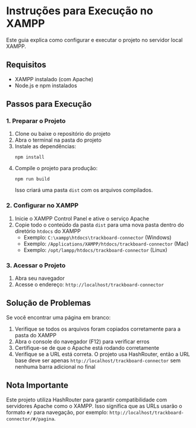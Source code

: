 
# Instruções para Execução no XAMPP

Este guia explica como configurar e executar o projeto no servidor local XAMPP.

## Requisitos

- XAMPP instalado (com Apache)
- Node.js e npm instalados

## Passos para Execução

### 1. Preparar o Projeto

1. Clone ou baixe o repositório do projeto
2. Abra o terminal na pasta do projeto
3. Instale as dependências:
   ```
   npm install
   ```
4. Compile o projeto para produção:
   ```
   npm run build
   ```
   Isso criará uma pasta `dist` com os arquivos compilados.

### 2. Configurar no XAMPP

1. Inicie o XAMPP Control Panel e ative o serviço Apache
2. Copie todo o conteúdo da pasta `dist` para uma nova pasta dentro do diretório `htdocs` do XAMPP
   - Exemplo: `C:\xampp\htdocs\trackboard-connector` (Windows)
   - Exemplo: `/Applications/XAMPP/htdocs/trackboard-connector` (Mac)
   - Exemplo: `/opt/lampp/htdocs/trackboard-connector` (Linux)

### 3. Acessar o Projeto

1. Abra seu navegador
2. Acesse o endereço: `http://localhost/trackboard-connector`

## Solução de Problemas

Se você encontrar uma página em branco:

1. Verifique se todos os arquivos foram copiados corretamente para a pasta do XAMPP
2. Abra o console do navegador (F12) para verificar erros
3. Certifique-se de que o Apache está rodando corretamente
4. Verifique se a URL está correta. O projeto usa HashRouter, então a URL base deve ser apenas `http://localhost/trackboard-connector` sem nenhuma barra adicional no final

## Nota Importante

Este projeto utiliza HashRouter para garantir compatibilidade com servidores Apache como o XAMPP. Isso significa que as URLs usarão o formato `#/` para navegação, por exemplo: `http://localhost/trackboard-connector/#/pagina`.

